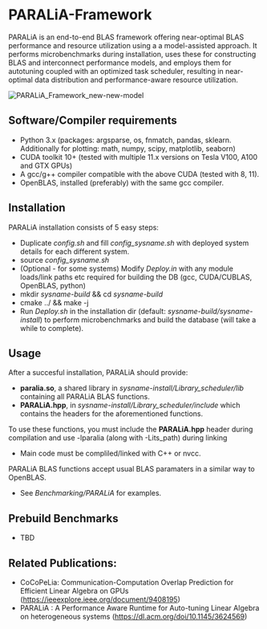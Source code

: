 # PARALiA-Framework

PARALiA is an end-to-end BLAS framework offering near-optimal BLAS performance and resource utilization using a a model-assisted approach.
It performs microbenchmarks during installation, uses these for constructing BLAS and interconnect performance models, and employs them for autotuning coupled with an optimized task scheduler, resulting in near-optimal data distribution and performance-aware resource utilization.

![PARALiA_Framework_new-new-model](https://user-images.githubusercontent.com/47385258/223406202-a19f5c2e-232c-435a-821f-cbdd77c364f2.jpg)

## Software/Compiler requirements
 - Python 3.x (packages: argsparse, os, fnmatch, pandas, sklearn. Additionally for plotting: math, numpy, scipy, matplotlib, seaborn)
 - CUDA toolkit 10+ (tested with multiple 11.x versions on Tesla V100, A100 and GTX GPUs)
 - A gcc/g++ compiler compatible with the above CUDA (tested with 8, 11).
 - OpenBLAS, installed (preferably) with the same gcc compiler.

## Installation
PARALiA installation consists of 5 easy steps:
 - Duplicate *config.sh* and fill *config_sysname.sh* with deployed system details for each different system.
 - source *config_sysname.sh*
 - (Optional - for some systems) Modify *Deploy.in* with any module loads/link paths etc required for building the DB (gcc, CUDA/CUBLAS, OpenBLAS, python)  
 - mkdir *sysname-build* && cd *sysname-build*
 - cmake ../ && make -j
 - Run *Deploy.sh* in the installation dir (default: *sysname-build/sysname-install*) to perform microbenchmarks and build the database (will take a while to complete).

## Usage
After a succesful installation, PARALiA should provide:
  - **paralia.so**, a shared library in *sysname-install/Library_scheduler/lib* containing all PARALiA BLAS functions.
  - **PARALiA.hpp**, in *sysname-install/Library_scheduler/include* which contains the headers for the aforementioned functions.

To use these functions, you must include the **PARALiA.hpp** header during compilation and use -lparalia (along with -Lits_path) during linking
 - Main code must be compliled/linked with C++ or nvcc.   

PARALiA BLAS functions accept usual BLAS paramaters in a similar way to OpenBLAS.
  - See *Benchmarking/PARALiA* for examples.

## Prebuild Benchmarks
 - TBD

## Related Publications:
 - CoCoPeLia: Communication-Computation Overlap Prediction for Efficient Linear Algebra on GPUs (https://ieeexplore.ieee.org/document/9408195)
 - PARALiA : A Performance Aware Runtime for Auto-tuning Linear Algebra on heterogeneous systems (https://dl.acm.org/doi/10.1145/3624569)

